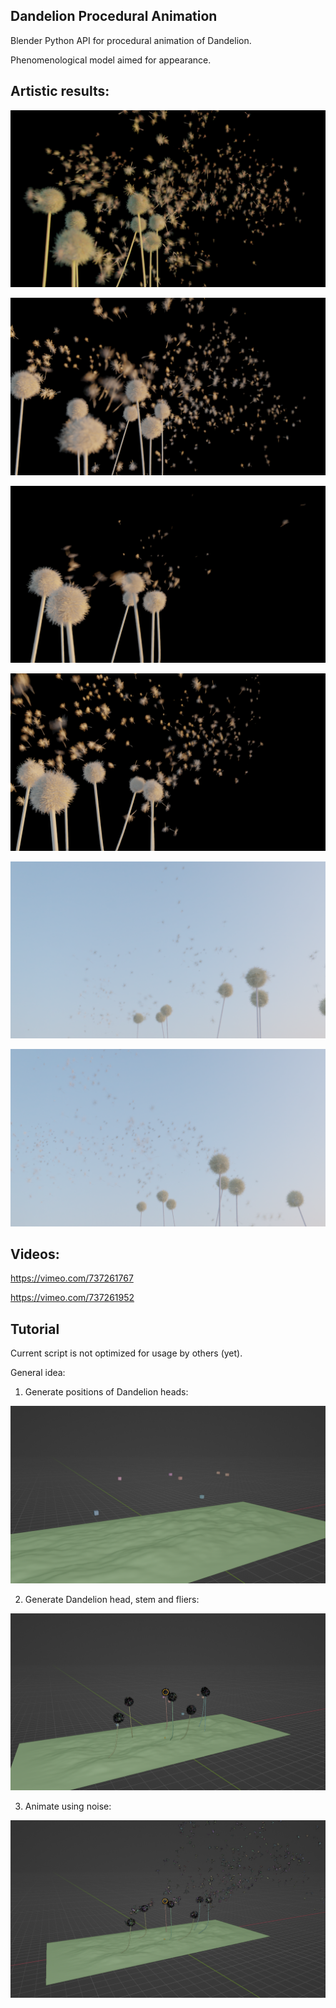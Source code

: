 ## Dandelion Procedural Animation

Blender Python API for procedural animation of Dandelion.

Phenomenological model aimed for appearance.

## Artistic results:

![img0](img/final2.png)

![img0](img/final1.png)

![img1](img/a6/0050.png)

![img2](img/a6/0215.png)

![img3](img/a7/0111.png)

![img4](img/a7/0261.png)

## Videos:

https://vimeo.com/737261767


https://vimeo.com/737261952



## Tutorial

Current script is not optimized for usage by others (yet).

General idea:

1. Generate positions of Dandelion heads:

![img](img/tutorial/step1.png)

2. Generate Dandelion head, stem and fliers:

![img](img/tutorial/step2.png)

3. Animate using noise:

![img](img/tutorial/step3.png)